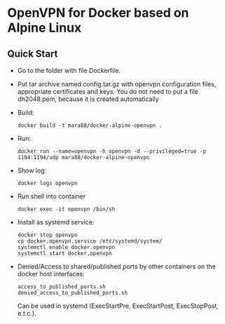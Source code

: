 # OpenVPN for Docker based on Alpine Linux

## Quick Start
* Go to the folder with file Dockerfile.
* Put tar archive named config.tar.gz with openvpn configuration files, appropriate certificates and keys. 
  You do not need to put a file dh2048.pem, because it is created automatically
* Build:

      docker build -t mara88/docker-alpine-openvpn .
* Run:

      docker run --name=openvpn -h openvpn -d --privileged=true -p 1194:1194/udp mara88/docker-alpine-openvpn
      
* Show log:

      docker logs openvpn
      
* Run shell into container

      docker exec -it openvpn /bin/sh

* Install as systemd service:

      docker stop openvpn
      cp docker.openvpn.service /etc/systemd/system/
      systemctl enable docker.openvpn
      systemctl start docker.openvpn

* Denied/Access to shared/published ports by other containers on the docker host interfaces:

      access_to_published_ports.sh
      denied_access_to_published_ports.sh

  Can be used in systemd (ExecStartPre, ExecStartPost, ExecStopPost, e.t.c.).
